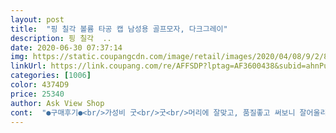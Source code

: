 ```yaml
---
layout: post 
title:  "핑 칠각 볼륨 타공 캡 남성용 골프모자, 다크그레이" 
description: 핑 칠각  ..
date: 2020-06-30 07:37:14 
img: https://static.coupangcdn.com/image/retail/images/2020/04/08/9/2/85e371f1-38fb-42cf-a18f-15dc80f49af6.jpg 
linkUrl: https://link.coupang.com/re/AFFSDP?lptag=AF3600438&subid=ahnPublicAsk&pageKey=1440904501&itemId=2484767317&vendorItemId=70478032756&traceid=V0-113-8c9d8599e16e2fac 
categories: [1006] 
color: 4374D9 
price: 25340 
author: Ask View Shop 
cont:  "●구매후기●<br/>가성비 굿<br/>굿<br/>머리에 잘맞고, 품질좋고 써보니 잘어울리고<br/>멋집니다<br/>사진보다 더세련되고 이뻐요<br/>여자가써도 이쁠거같고<br/>" 
---
```

